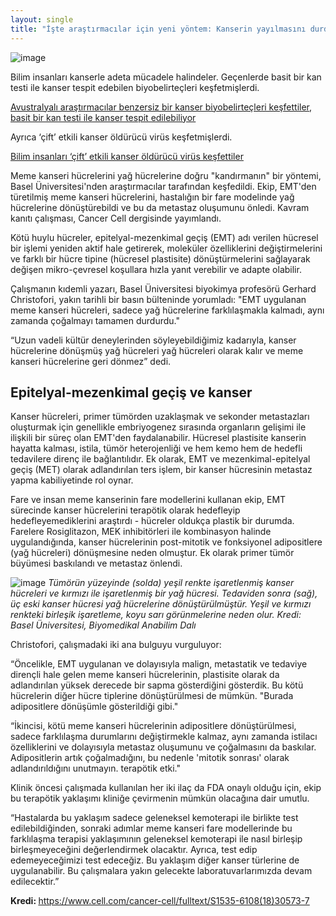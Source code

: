 ```yaml
---
layout: single
title: "İşte araştırmacılar için yeni yöntem: Kanserin yayılmasını durdurmak için kanser hücrelerini yağ hücrelerine dönüştürmek"
---
```

![image](https://cdn.technologynetworks.com/tn/images/thumbnails/rectangle/converting-cancer-cells-to-fat-cells-to-stop-cancers-spread-313824.png)

Bilim insanları kanserle adeta mücadele halindeler. Geçenlerde basit bir kan testi ile kanser tespit edebilen biyobelirteçleri keşfetmişlerdi.
<p class="notice--info"><a href="https://makale.ekofi.science/yeni-kanser-arastirmasi-biyo-belirtec-kesfedildi/">Avustralyalı araştırmacılar benzersiz bir kanser biyobelirteçleri keşfettiler, basit bir kan testi ile kanser tespit edilebiliyor</a></p>

Ayrıca ‘çift’ etkili kanser öldürücü virüs keşfetmişlerdi.
<p class="notice--info"><a href="https://makale.ekofi.science/bilim-insanlari-cift-etkili-kanser-oldurucu-virus-kesfettiler/">Bilim insanları ‘çift’ etkili kanser öldürücü virüs keşfettiler</a></p>

Meme kanseri hücrelerini yağ hücrelerine doğru "kandırmanın" bir yöntemi, Basel Üniversitesi'nden araştırmacılar tarafından keşfedildi. Ekip, EMT'den türetilmiş meme kanseri hücrelerini, hastalığın bir fare modelinde yağ hücrelerine dönüştürebildi ve bu da metastaz oluşumunu önledi. Kavram kanıtı çalışması, Cancer Cell dergisinde yayımlandı.

Kötü huylu hücreler, epitelyal-mezenkimal geçiş (EMT) adı verilen hücresel bir işlemi yeniden aktif hale getirerek, moleküler özelliklerini değiştirmelerini ve farklı bir hücre tipine (hücresel plastisite) dönüştürmelerini sağlayarak değişen mikro-çevresel koşullara hızla yanıt verebilir ve adapte olabilir.

Çalışmanın kıdemli yazarı, Basel Üniversitesi biyokimya profesörü Gerhard Christofori, yakın tarihli bir basın bülteninde yorumladı: "EMT uygulanan meme kanseri hücreleri, sadece yağ hücrelerine farklılaşmakla kalmadı, aynı zamanda çoğalmayı tamamen durdurdu."

“Uzun vadeli kültür deneylerinden söyleyebildiğimiz kadarıyla, kanser hücrelerine dönüşmüş yağ hücreleri yağ hücreleri olarak kalır ve meme kanseri hücrelerine geri dönmez” dedi.

<script async src="//pagead2.googlesyndication.com/pagead/js/adsbygoogle.js"></script>
<ins class="adsbygoogle"
     style="display:block; text-align:center;"
     data-ad-layout="in-article"
     data-ad-format="fluid"
     data-ad-client="ca-pub-7868661326160958"
     data-ad-slot="3072558811"></ins>
<script>
     (adsbygoogle = window.adsbygoogle || []).push({});
</script>

Epitelyal-mezenkimal geçiş ve kanser
-
Kanser hücreleri, primer tümörden uzaklaşmak ve sekonder metastazları oluşturmak için genellikle embriyogenez sırasında organların gelişimi ile ilişkili bir süreç olan EMT'den faydalanabilir. Hücresel plastisite kanserin hayatta kalması, istila, tümör heterojenliği ve hem kemo hem de hedefli tedavilere direnç ile bağlantılıdır. Ek olarak, EMT ve mezenkimal-epitelyal geçiş (MET) olarak adlandırılan ters işlem, bir kanser hücresinin metastaz yapma kabiliyetinde rol oynar.

Fare ve insan meme kanserinin fare modellerini kullanan ekip, EMT sürecinde kanser hücrelerini terapötik olarak hedefleyip hedefleyemediklerini araştırdı - hücreler oldukça plastik bir durumda. Farelere Rosiglitazon, MEK inhibitörleri ile kombinasyon halinde uygulandığında, kanser hücrelerinin post-mitotik ve fonksiyonel adipositlere (yağ hücreleri) dönüşmesine neden olmuştur. Ek olarak primer tümör büyümesi baskılandı ve metastaz önlendi.

![image](https://cdn.technologynetworks.com/tn/images/body/imageresized1547471232181.jpg)
*Tümörün yüzeyinde (solda) yeşil renkte işaretlenmiş kanser hücreleri ve kırmızı ile işaretlenmiş bir yağ hücresi. Tedaviden sonra (sağ), üç eski kanser hücresi yağ hücrelerine dönüştürülmüştür. Yeşil ve kırmızı renkteki birleşik işaretleme, koyu sarı görünmelerine neden olur. Kredi: Basel Üniversitesi, Biyomedikal Anabilim Dalı*

<script async src="//pagead2.googlesyndication.com/pagead/js/adsbygoogle.js"></script>
<ins class="adsbygoogle"
     style="display:block; text-align:center;"
     data-ad-layout="in-article"
     data-ad-format="fluid"
     data-ad-client="ca-pub-7868661326160958"
     data-ad-slot="3072558811"></ins>
<script>
     (adsbygoogle = window.adsbygoogle || []).push({});
</script>

Christofori, çalışmadaki iki ana bulguyu vurguluyor:

“Öncelikle, EMT uygulanan ve dolayısıyla malign, metastatik ve tedaviye dirençli hale gelen meme kanseri hücrelerinin, plastisite olarak da adlandırılan yüksek derecede bir sapma gösterdiğini gösterdik. Bu kötü hücrelerin diğer hücre tiplerine dönüştürülmesi de mümkün. "Burada adipositlere dönüşümle gösterildiği gibi."

“İkincisi, kötü meme kanseri hücrelerinin adipositlere dönüştürülmesi, sadece farklılaşma durumlarını değiştirmekle kalmaz, aynı zamanda istilacı özelliklerini ve dolayısıyla metastaz oluşumunu ve çoğalmasını da baskılar. Adipositlerin artık çoğalmadığını, bu nedenle 'mitotik sonrası' olarak adlandırıldığını unutmayın. terapötik etki."

Klinik öncesi çalışmada kullanılan her iki ilaç da FDA onaylı olduğu için, ekip bu terapötik yaklaşımı kliniğe çevirmenin mümkün olacağına dair umutlu.

“Hastalarda bu yaklaşım sadece geleneksel kemoterapi ile birlikte test edilebildiğinden, sonraki adımlar meme kanseri fare modellerinde bu farklılaşma terapisi yaklaşımının geleneksel kemoterapi ile nasıl birleşip birleşmeyeceğini değerlendirmek olacaktır. Ayrıca, test edip edemeyeceğimizi test edeceğiz. Bu yaklaşım diğer kanser türlerine de uygulanabilir. Bu çalışmalara yakın gelecekte laboratuvarlarımızda devam edilecektir.”

<p class="notice--info"><strong>Kredi: </strong><a href="https://www.cell.com/cancer-cell/fulltext/S1535-6108(18)30573-7 ">https://www.cell.com/cancer-cell/fulltext/S1535-6108(18)30573-7</a></p>
